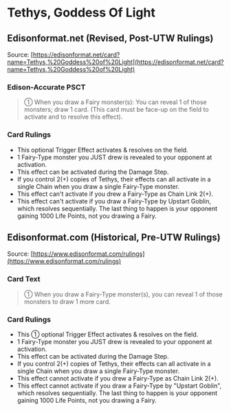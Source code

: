 # Tethys, Goddess Of Light

## Edisonformat.net (Revised, Post-UTW Rulings)

Source: [https://edisonformat.net/card?name=Tethys,%20Goddess%20of%20Light](https://edisonformat.net/card?name=Tethys,%20Goddess%20of%20Light)

### Edison-Accurate PSCT

> ① When you draw a Fairy monster(s): You can reveal 1 of those monsters; draw 1 card. (This card must be face-up on the field to activate and to resolve this effect).

### Card Rulings

*   This optional Trigger Effect activates & resolves on the field.
*   1 Fairy-Type monster you JUST drew is revealed to your opponent at activation.
*   This effect can be activated during the Damage Step.
*   If you control 2(+) copies of Tethys, their effects can all activate in a single Chain when you draw a single Fairy-Type monster.
*   This effect can't activate if you drew a Fairy-Type as Chain Link 2(+).
*   This effect can't activate if you draw a Fairy-Type by Upstart Goblin, which resolves sequentially. The last thing to happen is your opponent gaining 1000 Life Points, not you drawing a Fairy.


## Edisonformat.com (Historical, Pre-UTW Rulings)

Source: [https://www.edisonformat.com/rulings](https://www.edisonformat.com/rulings)

### Card Text

> ① When you draw a Fairy-Type monster(s), you can reveal 1 of those monsters to draw 1 more card.

### Card Rulings

*   This ① optional Trigger Effect activates & resolves on the field.
*   1 Fairy-Type monster you JUST drew is revealed to your opponent at activation.
*   This effect can be activated during the Damage Step.
*   If you control 2(+) copies of Tethys, their effects can all activate in a single Chain when you draw a single Fairy-Type monster.
*   This effect cannot activate if you drew a Fairy-Type as Chain Link 2(+).
*   This effect cannot activate if you draw a Fairy-Type by "Upstart Goblin", which resolves sequentially. The last thing to happen is your opponent gaining 1000 Life Points, not you drawing a Fairy.



